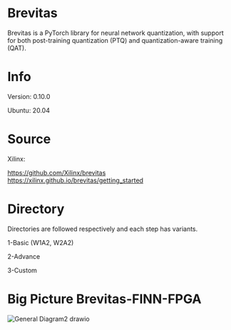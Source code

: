# Brevitas

Brevitas is a PyTorch library for neural network quantization, with support for both post-training quantization (PTQ) and quantization-aware training (QAT).

# Info
Version: 0.10.0

Ubuntu: 20.04

# Source

Xilinx:  

https://github.com/Xilinx/brevitas  
https://xilinx.github.io/brevitas/getting_started

# Directory

Directories are followed respectively and each step has variants. 

1-Basic (W1A2, W2A2) 

2-Advance 

3-Custom 

# Big Picture Brevitas-FINN-FPGA

![General Diagram2 drawio](https://github.com/Ba1tu3han/Brevitas_Thesis/assets/29502318/528d0112-5921-4df7-b393-750e1c24635e)






